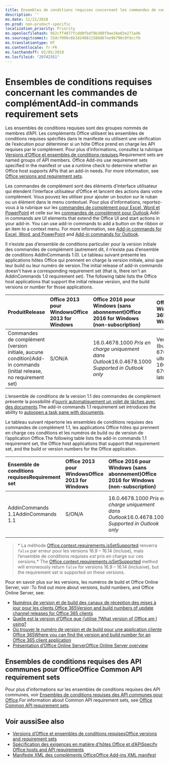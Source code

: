 ```yaml
---
title: Ensembles de conditions requises concernant les commandes de complément
description: ''
ms.date: 11/21/2018
ms.prod: non-product-specific
localization_priority: Priority
ms.openlocfilehash: 952cff4877fcdd0fbdf9b380f9ae34e83e271a46
ms.sourcegitcommit: 33dcf099c6b3d249811580d67ee9b790c0fdccfb
ms.translationtype: HT
ms.contentlocale: fr-FR
ms.lasthandoff: 02/05/2019
ms.locfileid: "29742351"
---
```

# <a name="add-in-commands-requirement-sets"></a><span data-ttu-id="bee38-102">Ensembles de conditions requises concernant les commandes de complément</span><span class="sxs-lookup"><span data-stu-id="bee38-102">Add-in commands requirement sets</span></span>

<span data-ttu-id="bee38-p101">Les ensembles de conditions requises sont des groupes nommés de membres d’API. Les compléments Office utilisent les ensembles de conditions requises spécifiés dans le manifeste ou utilisent une vérification de l’exécution pour déterminer si un hôte Office prend en charge les API requises par le complément. Pour plus d’informations, consultez la rubrique [Versions d’Office et ensembles de conditions requises](https://docs.microsoft.com/office/dev/add-ins/develop/office-versions-and-requirement-sets).</span><span class="sxs-lookup"><span data-stu-id="bee38-p101">Requirement sets are named groups of API members. Office Add-ins use requirement sets specified in the manifest or use a runtime check to determine whether an Office host supports APIs that an add-in needs. For more information, see [Office versions and requirement sets](https://docs.microsoft.com/office/dev/add-ins/develop/office-versions-and-requirement-sets).</span></span>

<span data-ttu-id="bee38-p102">Les commandes de complément sont des éléments d’interface utilisateur qui étendent l’interface utilisateur d’Office et lancent des actions dans votre complément. Vous pouvez les utiliser pour ajouter un bouton sur le ruban ou un élément dans le menu contextuel. Pour plus d’informations, reportez-vous à la rubrique sur les [commandes de complément pour Excel, Word et PowerPoint](https://docs.microsoft.com/office/dev/add-ins/design/add-in-commands) et celle sur les [commandes de complément pour Outlook](https://docs.microsoft.com/outlook/add-ins/add-in-commands-for-outlook).</span><span class="sxs-lookup"><span data-stu-id="bee38-p102">Add-in commands are UI elements that extend the Office UI and start actions in your add-in. You can use add-in commands to add a button on the ribbon or an item to a context menu. For more information, see [Add-in commands for Excel, Word, and PowerPoint](https://docs.microsoft.com/office/dev/add-ins/design/add-in-commands) and [Add-in commands for Outlook](https://docs.microsoft.com/outlook/add-ins/add-in-commands-for-outlook).</span></span>

<span data-ttu-id="bee38-p103">Il n’existe pas d’ensemble de conditions particulier pour la version initiale des commandes de complément (autrement dit, il n’existe pas d’ensemble de conditions AddInCommands 1.0). Le tableau suivant présente les applications hôtes Office qui prennent en charge la version initiale, ainsi que leur build ou leur numéro de version.</span><span class="sxs-lookup"><span data-stu-id="bee38-p103">The initial release of add-in commands doesn't have a corresponding requirement set (that is, there isn't an AddinCommands 1.0 requirement set). The following table lists the Office host applications that support the initial release version, and the build versions or number for those applications.</span></span>  

| <span data-ttu-id="bee38-111">Produit</span><span class="sxs-lookup"><span data-stu-id="bee38-111">Release</span></span>   |  <span data-ttu-id="bee38-112">Office 2013 pour Windows</span><span class="sxs-lookup"><span data-stu-id="bee38-112">Office 2013 for Windows</span></span> | <span data-ttu-id="bee38-113">Office 2016 pour Windows (sans abonnement)</span><span class="sxs-lookup"><span data-stu-id="bee38-113">Office 2016 for Windows (non-subscription)</span></span> | <span data-ttu-id="bee38-114">Office 365 pour Windows</span><span class="sxs-lookup"><span data-stu-id="bee38-114">Office 365 for Windows</span></span>   |  <span data-ttu-id="bee38-115">Office 365 pour iPad</span><span class="sxs-lookup"><span data-stu-id="bee38-115">Office 365 for iPad</span></span>  |  <span data-ttu-id="bee38-116">Office 365 pour Mac</span><span class="sxs-lookup"><span data-stu-id="bee38-116">Office 365 for Mac</span></span>  | <span data-ttu-id="bee38-117">Office Online</span><span class="sxs-lookup"><span data-stu-id="bee38-117">Office Online</span></span>  |  
|:-----|:-----|:-----|:-----|:-----|:-----|:-----|
| <span data-ttu-id="bee38-118">Commandes de complément (version initiale, aucune condition)</span><span class="sxs-lookup"><span data-stu-id="bee38-118">Add-in commands (initial release, no requirement set)</span></span> | <span data-ttu-id="bee38-119">S/O</span><span class="sxs-lookup"><span data-stu-id="bee38-119">N/A</span></span> | <span data-ttu-id="bee38-120">16.0.4678.1000 *Pris en charge uniquement dans Outlook*</span><span class="sxs-lookup"><span data-stu-id="bee38-120">16.0.4678.1000 *Supported in Outlook only*</span></span> |<span data-ttu-id="bee38-121">Version 1603 (build 6769.0000) ou ultérieure</span><span class="sxs-lookup"><span data-stu-id="bee38-121">Version 1603 (Build 6769.0000) or later</span></span> | <span data-ttu-id="bee38-122">S/O</span><span class="sxs-lookup"><span data-stu-id="bee38-122">N/A</span></span> | <span data-ttu-id="bee38-123">15.33 ou version ultérieure</span><span class="sxs-lookup"><span data-stu-id="bee38-123">15.33 or later</span></span>| <span data-ttu-id="bee38-124">Janvier 2016</span><span class="sxs-lookup"><span data-stu-id="bee38-124">January 2016</span></span> |

<span data-ttu-id="bee38-125">L’ensemble de conditions de la version 1.1 des commandes de complément présente la possibilité d’[ouvrir automatiquement un volet de tâches avec des documents](https://docs.microsoft.com/office/dev/add-ins/develop/automatically-open-a-task-pane-with-a-document).</span><span class="sxs-lookup"><span data-stu-id="bee38-125">The add-in commands 1.1 requirement set introduces the ability to [autoopen a task pane with documents](https://docs.microsoft.com/office/dev/add-ins/develop/automatically-open-a-task-pane-with-a-document).</span></span>

<span data-ttu-id="bee38-126">Le tableau suivant répertorie les ensembles de conditions requises des commandes de complément 1.1, les applications Office hôtes qui prennent en charge ces conditions et les numéros de build ou de version de l’application Office.</span><span class="sxs-lookup"><span data-stu-id="bee38-126">The following table lists the add-in commands 1.1 requirement set, the Office host applications that support that requirement set, and the build or version numbers for the Office application.</span></span> 

|  <span data-ttu-id="bee38-127">Ensemble de conditions requises</span><span class="sxs-lookup"><span data-stu-id="bee38-127">Requirement set</span></span>  |  <span data-ttu-id="bee38-128">Office 2013 pour Windows</span><span class="sxs-lookup"><span data-stu-id="bee38-128">Office 2013 for Windows</span></span> | <span data-ttu-id="bee38-129">Office 2016 pour Windows (sans abonnement)</span><span class="sxs-lookup"><span data-stu-id="bee38-129">Office 2016 for Windows (non-subscription)</span></span> | <span data-ttu-id="bee38-130">Office 365 pour Windows</span><span class="sxs-lookup"><span data-stu-id="bee38-130">Office 365 for Windows</span></span>   |  <span data-ttu-id="bee38-131">Office 365 pour iPad</span><span class="sxs-lookup"><span data-stu-id="bee38-131">Office 365 for iPad</span></span>  |  <span data-ttu-id="bee38-132">Office 365 pour Mac</span><span class="sxs-lookup"><span data-stu-id="bee38-132">Office 365 for Mac</span></span>  | <span data-ttu-id="bee38-133">Office Online</span><span class="sxs-lookup"><span data-stu-id="bee38-133">Office Online</span></span>  |  
|:-----|:-----|:-----|:-----|:-----|:-----|:-----|
| <span data-ttu-id="bee38-134">AddinCommands 1.1</span><span class="sxs-lookup"><span data-stu-id="bee38-134">AddinCommands 1.1</span></span>  | <span data-ttu-id="bee38-135">S/O</span><span class="sxs-lookup"><span data-stu-id="bee38-135">N/A</span></span> | <span data-ttu-id="bee38-136">16.0.4678.1000 *Pris en charge uniquement dans Outlook*</span><span class="sxs-lookup"><span data-stu-id="bee38-136">16.0.4678.1000 *Supported in Outlook only*</span></span>  | <span data-ttu-id="bee38-137">Version 1705 (build 8121.1000) ou ultérieure</span><span class="sxs-lookup"><span data-stu-id="bee38-137">Version 1705 (Build 8121.1000) or later</span></span> | <span data-ttu-id="bee38-138">S/O</span><span class="sxs-lookup"><span data-stu-id="bee38-138">N/A</span></span> | <span data-ttu-id="bee38-139">15.34 ou version ultérieure\*</span><span class="sxs-lookup"><span data-stu-id="bee38-139">15.34 or later\*</span></span>| <span data-ttu-id="bee38-140">Mai 2017</span><span class="sxs-lookup"><span data-stu-id="bee38-140">May 2017</span></span> |

><span data-ttu-id="bee38-141">\* La méthode [Office.context.requirements.isSetSupported](https://docs.microsoft.com/javascript/api/office/office.requirementsetsupport#issetsupported-name--minversion-) renverra `false` par erreur pour les versions 16.9 &ndash; 16.14 (incluse), mais l’ensemble de conditions requises *est* pris en charge sur ces versions.</span><span class="sxs-lookup"><span data-stu-id="bee38-141">\* The [Office.context.requirements.isSetSupported](https://docs.microsoft.com/javascript/api/office/office.requirementsetsupport#issetsupported-name--minversion-) method will erroneously return `false` for versions 16.9 &ndash; 16.14 (inclusive), but the requirement set *is* supported on these versions.</span></span>

<span data-ttu-id="bee38-142">Pour en savoir plus sur les versions, les numéros de build et Office Online Server, voir :</span><span class="sxs-lookup"><span data-stu-id="bee38-142">To find out more about versions, build numbers, and Office Online Server, see:</span></span>

- [<span data-ttu-id="bee38-143">Numéros de version et de build des canaux de réception des mises à jour pour les clients Office 365</span><span class="sxs-lookup"><span data-stu-id="bee38-143">Version and build numbers of update channel releases for Office 365 clients</span></span>](https://support.office.com/article/version-and-build-numbers-of-update-channel-releases-ae942449-1fca-4484-898b-a933ea23def7)
- [<span data-ttu-id="bee38-144">Quelle est la version d’Office que j’utilise ?</span><span class="sxs-lookup"><span data-stu-id="bee38-144">What version of Office am I using?</span></span>](https://support.office.com/article/What-version-of-Office-am-I-using-932788b8-a3ce-44bf-bb09-e334518b8b19)
- [<span data-ttu-id="bee38-145">Où trouver le numéro de version et de build pour une application cliente Office 365</span><span class="sxs-lookup"><span data-stu-id="bee38-145">Where you can find the version and build number for an Office 365 client application</span></span>](https://support.office.com/article/version-and-build-numbers-of-update-channel-releases-ae942449-1fca-4484-898b-a933ea23def7)
- [<span data-ttu-id="bee38-146">Présentation d’Office Online Server</span><span class="sxs-lookup"><span data-stu-id="bee38-146">Office Online Server overview</span></span>](https://docs.microsoft.com/officeonlineserver/office-online-server-overview)

## <a name="office-common-api-requirement-sets"></a><span data-ttu-id="bee38-147">Ensembles de conditions requises des API communes pour Office</span><span class="sxs-lookup"><span data-stu-id="bee38-147">Office Common API requirement sets</span></span>

<span data-ttu-id="bee38-148">Pour plus d’informations sur les ensembles de conditions requises des API communes, voir [Ensembles de conditions requises des API communes pour Office](office-add-in-requirement-sets.md).</span><span class="sxs-lookup"><span data-stu-id="bee38-148">For information about Common API requirement sets, see [Office Common API requirement sets](office-add-in-requirement-sets.md).</span></span>

## <a name="see-also"></a><span data-ttu-id="bee38-149">Voir aussi</span><span class="sxs-lookup"><span data-stu-id="bee38-149">See also</span></span>

- [<span data-ttu-id="bee38-150">Versions d’Office et ensembles de conditions requises</span><span class="sxs-lookup"><span data-stu-id="bee38-150">Office versions and requirement sets</span></span>](https://docs.microsoft.com/office/dev/add-ins/develop/office-versions-and-requirement-sets)
- [<span data-ttu-id="bee38-151">Spécification des exigences en matière d’hôtes Office et d’API</span><span class="sxs-lookup"><span data-stu-id="bee38-151">Specify Office hosts and API requirements</span></span>](https://docs.microsoft.com/office/dev/add-ins/develop/specify-office-hosts-and-api-requirements)
- [<span data-ttu-id="bee38-152">Manifeste XML des compléments Office</span><span class="sxs-lookup"><span data-stu-id="bee38-152">Office Add-ins XML manifest</span></span>](https://docs.microsoft.com/office/dev/add-ins/develop/add-in-manifests)
